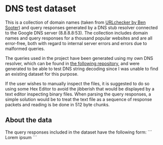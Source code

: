 # DNS test dataset

This is a collection of domain names (taken from [URLchecker by Ben Sooter](https://github.com/bensooter/URLchecker)) and query responses generated by a DNS stub resolver connected to the Google DNS server (8.8.8.8:53). The collection includes domain names and query responses for a thousand popular websites and are all error-free, both with regard to internal server errors and errors due to malformed queries.

The queries used in the project have been generated using my own DNS resolver, which can be found in [the following repository](https://github.com/MuhammedReza07/dns_resolver), and were generated to be able to test DNS string decoding since I was unable to find an existing dataset for this purpose.

If the user wishes to manually inspect the files, it is suggested to do so using some Hex Editor to avoid the jibberish that would be displayed by a text editor inspecting binary files. When parsing the query responses, a simple solution would be to treat the text file as a sequence of response packets and reading is be done in 512 byte chunks.

## About the data
The query responses included in the dataset have the following form:
´´´
Lorem ipsum
´´´